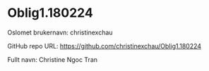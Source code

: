 # Oblig1.180224
Oslomet brukernavn: christinexchau

GitHub repo URL: https://github.com/christinexchau/Oblig1.180224

Fullt navn: Christine Ngoc Tran 